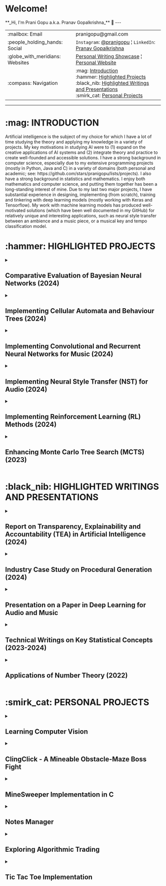 <h1>Welcome!</h1>
**_Hi, I'm Prani Gopu a.k.a. Pranav Gopalkrishna_** 👋
---
<table>
<tr>
<td>:mailbox: Email</td>
<td>pranigopu@gmail.com</td>
</tr>
<tr>
<td>:people_holding_hands: Social</td>
<td><code>Instagram</code>: <a href="https://www.instagram.com/pranigopu/">@pranigopu</a> ¦ <code>LinkedIn</code>: <a href="https://www.linkedin.com/in/pranav-gopalkrishna-3a8a37166/">Pranav Gopalkrishna</a></td>
</tr>
<tr>
<td>:globe_with_meridians: Websites</td>
<td><a href="https://pranigopu.wordpress.com/">Personal Writing Showcase</a> ¦ <a href="https://pranigopu.github.io/">Personal Website</a></td>
</tr>
<tr>
<td>:compass: Navigation</td>
<td>:mag: <a href="#introduction">Introduction</a> <br> :hammer: <a href="#highlighted-projects">Highlighted Projects</a> <br> :black_nib: <a href="#highlighted-writings">Highlighted Writings and Presentations</a> <br> :smirk_cat: <a href="#personal-projects">Personal Projects</a></td>
</tr>
</table>

---
<h1 id="introduction">:mag: INTRODUCTION</h1>
Artificial intelligence is the subject of my choice for which I have a lot of time studying the theory and applying my knowledge in a variety of projects. My key motivations in studying AI were to (1) expand on the creative applications of AI systems and (2) integrate theory and practice to create well-founded and accessible solutions.
I have a strong background in computer science, especially due to my extensive programming projects (mostly in Python, Java and C) in a variety of domains (both personal and academic; see: https://github.com/stars/pranigopu/lists/projects). I also have a strong background in statistics and mathematics. I enjoy both mathematics and computer science, and putting them together has been a long-standing interest of mine.
Due to my last two major projects, I have substantial experience in designing, implementing (from scratch), training and tinkering with deep learning models (mostly working with Keras and Tensorflow). My work with machine learning models has produced well-motivated solutions (which have been well documented in my GitHub) for relatively unique and interesting applications, such as neural style transfer between an ambience and a music piece, or a musical key and tempo classification model.
 
<h1 id="highlighted-projects">:hammer: HIGHLIGHTED PROJECTS</h1>
<details>
  <summary><h2>Comparative Evaluation of Bayesian Neural Networks (2024)</h2></summary>
  
  <h3>Overview</h3>
  <p>
    <i>Master's Thesis</i><br>
    This project aims to investigate the practical application of Bayesian inference in neural networks, comparing different methods of uncertainty quantification. The research culminated in an evaluation of Bayesian Neural Networks (BNNs) across multiple scenarios.
  </p>
  <h3>Goals</h3>
  <ol>
    <li>Establish a link between Bayesian inference theory and its application in BNNs.</li>
    <li>Evaluate and compare the uncertainty quantification methods in various BNN models.</li>
  </ol>
  <h3>Technologies Used</h3>
  <p>Python using Jupyter Notebook</p>
  <h3>Keywords</h3>
  <p><code>bayesian inference</code>, <code>bayesian neural network</code>, <code>uncertainty quantification</code></p>

  <p><a href="https://github.com/pranigopu/masters-project" target="_blank"><b>See GitHub repository >></b></a></p>
</details>
<details>
  <summary><h2>Implementing Cellular Automata and Behaviour Trees (2024)</h2></summary>
  
  <h3>Overview</h3>
  <p>
    In this project, cellular automata were used to procedurally generate “coral reef” terrains, while behavior trees were implemented to govern interactions between two agents: the player and an attacking mermaid. This project involved both AI and procedural content generation, particularly in game development.
  </p>
  <h3>Goals</h3>
  <ol>
    <li>Design cellular automata for generating complex, dynamic terrain.</li>
    <li>Implement behavior trees to manage agent actions (player and enemy).</li>
  </ol>
  <h3>Technologies Used</h3>
  <p>C# using Unity Game Engine</p>
  <h3>Keywords</h3>
  <p><code>unity</code>, <code>procedural content generation</code>, <code>behaviour tree</code></p>
  <h3>Grade</h3>
  <p>89%</p>
  
  <p>
    <a href="https://github.com/pranigopu/diver-vs-mermaid" target="_blank"><b>See GitHub repository >></b></a> |
    <a href="https://www.youtube.com/watch?v=sJMKtEH5r3g" target="_blank"><b>See video presentation >></b></a>
  </p>
</details>
<details>
  <summary><h2>Implementing Convolutional and Recurrent Neural Networks for Music (2024)</h2></summary>
  <h3>Overview</h3>
  <p>
    This project involved building models to recognize musical keys and tempos using deep learning methods like convolutional neural networks (CNN) and bidirectional recurrent neural networks (RNN). The models were trained on a dataset of musical pieces, with a focus on performance optimization.
  </p>
  <h3>Goals</h3>
  <ol>
    <li>Develop models for musical key and tempo recognition.</li>
    <li>Train the models using deep learning techniques (CNN and RNN).</li>
  </ol>
  <h3>Technologies Used</h3>
  <p>Python using Jupyter Notebook</p>
  <h3>Keywords</h3>
  <p><code>convolutional neural network</code>, <code>bidirectional recurrent neural network</code>, <code>music recognition</code></p>
  <h3>Grade</h3>
  <p>60%</p>
  
  <p><a href="https://github.com/pranigopu/key--tempo-deepLearning" target="_blank"><b>See GitHub repository >></b></a></p>
</details>
<details>
  <summary><h2>Implementing Neural Style Transfer (NST) for Audio (2024)</h2></summary>
  <h3>Overview</h3>
  <p>
    This project focused on implementing Neural Style Transfer (NST) to apply the style of an ambient soundscape to a musical piece. The implementation explored the potential of applying NST techniques in audio, as opposed to traditional visual applications.
  </p>
  <h3>Goals</h3>
  <ol>
    <li>Implement NST for transferring the style of an ambient sound to a musical track.</li>
    <li>Test and present the effectiveness of NST in audio domains.</li>
  </ol>
  <h3>Technologies Used</h3>
  <p>Python using Google Colab</p>
  <h3>Keywords</h3>
  <p><code>neural style transfer</code>, <code>audio processing</code></p>
  <h3>Grade</h3>
  <p>57%</p>
  
  <p><a href="https://github.com/pranigopu/ambience-to-music-neuralStyleTransfer" target="_blank"><b>See GitHub repository >></b></a></p>
</details>
<details>
  <summary><h2>Implementing Reinforcement Learning (RL) Methods (2024)</h2></summary>
  <h3>Overview</h3>
  <p>
    This project implemented reinforcement learning methods to navigate a grid-based obstacle course. Both model-free and model-based RL approaches were compared, with deep learning incorporated to enhance learning performance.
  </p>
  <h3>Goals</h3>
  <ol>
    <li>Test and compare various RL techniques (model-free and model-based).</li>
    <li>Implement a deep learning-based RL agent for grid navigation.</li>
  </ol>
  <h3>Technologies Used</h3>
  <p>Python</p>
  <h3>Keywords</h3>
  <p><code>reinforcement learning</code>, <code>model-free</code>, <code>deep learning</code></p>
  <h3>Grade</h3>
  <p>96%</p>
  
  <p>
    <a href="https://github.com/nocommentcode/ecs7002_assignment_2" target="_blank"><b>See GitHub team repository >></b></a> |
    <a href="https://github.com/pranigopu/frozenLake" target="_blank"><b>See personal repository >></b></a> |
    <a href="https://github.com/pranigopu/frozenLake/blob/main/report/finalReport.pdf" target="_blank"><b>See report >></b></a>
  </p>
</details>
<details>
  <summary><h2>Enhancing Monte Carlo Tree Search (MCTS) (2023)</h2></summary>
  <h3>Overview</h3>
  <p>
    This project focused on enhancing an AI agent's performance using basic Monte Carlo Tree Search (MCTS) in the card game "Sushi Go!" The goal was to test improvements in MCTS efficiency and decision-making.
  </p>
  <h3>Goals</h3>
  <ol>
    <li>Enhance an AI agent's gameplay using MCTS in a card game environment.</li>
    <li>Explore the effectiveness of bandit methods in MCTS.</li>
  </ol>
  <h3>Technologies Used</h3>
  <p>Java</p>
  <h3>Keywords</h3>
  <p><code>monte carlo tree search</code>, <code>bandit methods</code></p>
  <h3>Grade</h3>
  <p>94%</p>
  
  <p>
    <a href="https://github.com/grahaminn/AIinGames-Assignment1" target="_blank"><b>See GitHub team repository >></b></a> |
    <a href="https://github.com/pranigopu/artificialIntelligence-in-games/blob/main/assignment1/REPORT.pdf" target="_blank"><b>See report >></b></a>
  </p>
</details>
<h1 id="highlighted-writings">:black_nib: HIGHLIGHTED WRITINGS AND PRESENTATIONS</h1>
<details>
  <summary><h2>Report on Transparency, Explainability and Accountability (TEA) in Artificial Intelligence (2024)</h2></summary>
  <h3>Overview</h3>
  <p>
    This report discusses the ethical and regulatory concerns surrounding transparency, explainability, and accountability in AI systems, providing a proposed framework for addressing these issues in industrial applications of AI.
  </p>
  <h3>Goals</h3>
  <ol>
    <li>Examine current AI frameworks for transparency and accountability.</li>
    <li>Present a case study and propose improvements to existing TEA methods in AI systems.</li>
  </ol>
  <h3>Keywords</h3>
  <p><code>ai in industry</code>, <code>ethical framework</code>, <code>regulatory framework</code></p>
  
  <p><a href="https://github.com/pranigopu/ethics--regulation--law-for-intelligentSystems/blob/main/finalCoursework/SUBMISSION.pdf" target="_blank"><b>See in GitHub >></b></a></p>
</details>
<details>
  <summary><h2>Industry Case Study on Procedural Generation (2024)</h2></summary>
  <h3>Overview</h3>
  <p>
    This case study focuses on the procedural generation techniques used in the game "Unexplored," with an emphasis on cyclic dungeon generation. The study examines how these methods can be applied in various game development contexts to enhance replayability and depth.
  </p>
  <h3>Goals</h3>
  <ol>
    <li>Study the procedural generation methods in "Unexplored."</li>
    <li>Analyze the cyclic dungeon generation algorithm for future applications.</li>
  </ol>
  <h3>Keywords</h3>
  <p><code>cyclic dungeon generation</code>, <code>unexplored</code>, <code>procedural content generation</code></p>
  
  <p><a href="https://github.com/pranigopu/interactiveAgents--proceduralGeneration/blob/main/caseStudy/SUBMISSION.pdf" target="_blank"><b>See in GitHub >></b></a></p>
</details>
<details>
  <summary><h2>Presentation on a Paper in Deep Learning for Audio and Music</h2></summary>
  <h3>Overview</h3>
  <p>
    This presentation summarizes the key findings of the paper "Piano Skills Assessment" by Paritosh Parmar, Jaiden Reddy, and Brendan Morris, which discusses the application of deep learning techniques for assessing piano skills in students.
  </p>
  <h3>Goals</h3>
  <ol>
    <li>Highlight the essential contributions of the paper to the field of music education.</li>
    <li>Discuss the implications of automated skills assessment using deep learning.</li>
  </ol>
  <h3>Keywords</h3>
  <p><code>automated skills assessment</code>, <code>multimodal skills assessment</code></p>
  
  <p><a href="https://github.com/pranigopu/deepLearning-for-audio--music/tree/main/paperPresentation" target="_blank"><b>See in GitHub >></b></a></p>
</details>
<details>
  <summary><h2>Technical Writings on Key Statistical Concepts (2023-2024)</h2></summary>
  <h3>Overview</h3>
  <p>
    This series of writings presents a rigorous overview of fundamental statistical concepts, aimed at enhancing understanding and application in data science and research contexts. Each writing delves into probability theory, statistical estimation, and hypothesis testing.
  </p>
  <h3>Goals</h3>
  <ol>
    <li>Provide a comprehensive understanding of key statistical concepts.</li>
    <li>Illustrate practical applications of these concepts in various fields.</li>
  </ol>
  <h3>Keywords</h3>
  <p><code>probability theory</code>, <code>statistical estimation</code>, <code>hypothesis testing</code></p>
  
  <p><a href="https://pranigopu.github.io/statistics/" target="_blank"><b>See in personal website >></b></a></p>
</details>
<details>
  <summary><h2>Applications of Number Theory (2022)</h2></summary>
  <h3>Overview</h3>
  <p>
    This work explores various real-world applications of number theory, including its relevance in cryptography, pseudorandom number generation, and coding theory. The goal is to demonstrate the practical significance of number theory in technology and security.
  </p>
  <h3>Goals</h3>
  <ol>
    <li>Explain the fundamental concepts of number theory.</li>
    <li>Illustrate the applications of number theory in modern computing and security.</li>
  </ol>
  <h3>Keywords</h3>
  <p><code>number theory</code>, <code>pseudorandom number generation</code>, <code>cryptography</code>, <code>coding-decoding</code></p>
  
  <p><a href="https://github.com/pranigopu/mathematics/tree/main/numberTheory/applicationsOfNumberTheory" target="_blank"><b>See in GitHub >></b></a></p>
</details>
<h1 id="personal-projects">:smirk_cat: PERSONAL PROJECTS</h1>
<details>
  <summary><h2>Learning Computer Vision</h2></summary>
  <h3>Overview</h3>
  <p>
    This project focuses on learning the fundamentals of image and video processing, alongside implementing deep learning models for classification tasks. The aim is to develop a comprehensive understanding of computer vision techniques and applications.
  </p>
  <h3>Goals</h3>
  <ol>
    <li>Understand the principles of image and video processing.</li>
    <li>Implement deep learning models to classify images and videos.</li>
  </ol>
  <h3>Technologies Used</h3>
  <p>Python</p>
  <h3>Keywords</h3>
  <p><code>image processing</code>, <code>video processing</code>, <code>computer vision</code>, <code>deep learning</code></p>
  
  <p><a href="https://github.com/pranigopu/computerVision" target="_blank"><b>See GitHub repository >></b></a></p>
</details>
<details>
  <summary><h2>ClingClick - A Mineable Obstacle-Maze Boss Fight</h2></summary>
  <h3>Overview</h3>
  <p>
    This project involves creating a game featuring a boss fight against a pathfinding NPC within a mineable maze environment. The focus is on developing engaging gameplay mechanics and dynamic enemy behaviors.
  </p>
  <h3>Goals</h3>
  <ol>
    <li>Design a boss fight mechanism within a mineable maze.</li>
    <li>Implement A-star pathfinding for NPC navigation.</li>
  </ol>
  <h3>Technologies Used</h3>
  <p>C</p>
  <h3>Keywords</h3>
  <p><code>a-star pathfinding</code>, <code>mineable environment</code>, <code>inventory management</code></p>
  
  <p><a href="https://github.com/pranigopu/clingClick" target="_blank"><b>See GitHub repository >></b></a></p>
</details>
<details>
  <summary><h2>MineSweeper Implementation in C</h2></summary>
  <h3>Overview</h3>
  <p>
    This project involves the implementation of the classic MineSweeper game in C, using a terminal-based interface. The goal is to recreate the gameplay experience while adhering to original game mechanics.
  </p>
  <h3>Goals</h3>
  <ol>
    <li>Recreate the MineSweeper game mechanics in C.</li>
    <li>Develop a user-friendly terminal interface for gameplay.</li>
  </ol>
  <h3>Technologies Used</h3>
  <p>C</p>
  <h3>Keywords</h3>
  <p><code>minesweeper</code>, <code>terminal-based interface</code></p>
  
  <p><a href="https://github.com/pranigopu/mineSweeper" target="_blank"><b>See GitHub repository >></b></a></p>
</details>
<details>
  <summary><h2>Notes Manager</h2></summary>
  <h3>Overview</h3>
  <p>
    This project involves creating a simple program for managing notes, particularly aimed at enhancing the efficiency of study note organization and retrieval.
  </p>
  <h3>Goals</h3>
  <ol>
    <li>Create a user-friendly interface for note management.</li>
    <li>Implement features for adding, editing, and deleting notes.</li>
  </ol>
  <h3>Technologies Used</h3>
  <p>Java</p>
  <h3>Keywords</h3>
  <p><code>file and directory management</code></p>
</details>
<details>
  <summary><h2>Exploring Algorithmic Trading</h2></summary>
  <h3>Overview</h3>
  <p>
    This project explores the fundamentals of algorithmic trading, focusing on the implementation of API calls and batch requests to interact with financial data.
  </p>
  <h3>Goals</h3>
  <ol>
    <li>Learn key concepts behind algorithmic trading.</li>
    <li>Implement API calls to retrieve and analyze trading data.</li>
  </ol>
  <h3>Technologies Used</h3>
  <p>Python</p>
  <h3>Keywords</h3>
  <p><code>api calls</code>, <code>point and batch requests</code></p>
  
  <p><a href="https://github.com/pranigopu/algorithmicTrading" target="_blank"><b>See GitHub repository >></b></a></p>
  <h3>Note</h3>
  <p>So far, I have only learned key concepts behind algorithmic trading and dealing with API requests and responses for data.</p>
</details>
<details>
  <summary><h2>Tic Tac Toe Implementation</h2></summary>
  <h3>Overview</h3>
  <p>
    This project involves implementing the classic Tic Tac Toe game with options for single-player against an AI opponent and multiplayer modes. The goal is to provide an engaging gameplay experience.
  </p>
  <h3>Goals</h3>
  <ol>
    <li>Implement game mechanics for Tic Tac Toe.</li>
    <li>Develop an AI opponent using basic strategies to challenge the player.</li>
  </ol>
  <h3>Technologies Used</h3>
  <p>C</p>
  <h3>Keywords</h3>
  <p><code>tic tac toe</code>, <code>ai opponent</code></p>
  
  <p><a href="https://github.com/pranigopu/ticTacToe" target="_blank"><b>See GitHub repository >></b></a></p>
  <h3>Note</h3>
  <p>The "AI opponent" is a relatively basic algorithm designed to try to stump the player using a few simple strategies.</p>
</details>
<!---
pranigopu/pranigopu is a ✨ special ✨ repository because its `README.md` (this file) appears on your GitHub profile.
You can click the Preview link to take a look at your changes.
--->

